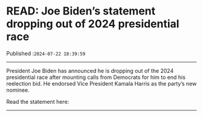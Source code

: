 # READ: Joe Biden’s statement dropping out of 2024 presidential race

Published :`2024-07-22 18:39:59`

---

President Joe Biden has announced he is dropping out of the 2024 presidential race after mounting calls from Democrats for him to end his reelection bid. He endorsed Vice President Kamala Harris as the party’s new nominee.

Read the statement here:

---

